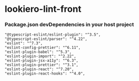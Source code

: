 # lookiero-lint-front

### Package.json devDependencies in your host project

```
"@typescript-eslint/eslint-plugin": "^3.5",
"@typescript-eslint/parser": "^4.22",
"eslint": "^7.3",
"eslint-config-prettier": "^6.11",
"eslint-plugin-babel": "^5.3",
"eslint-plugin-import": "^2.22",
"eslint-plugin-jsx-a11y": "^6.3",
"eslint-plugin-prettier": "^3.1",
"eslint-plugin-react": "^7.20",
"eslint-plugin-react-hooks": "^4.0",
```
